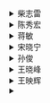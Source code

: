 <details>
<summary>柴志雷</summary>
  
```java
授课：计算机系统结构前沿
考试：
```
</details>

<details>
<summary>陈秀宏</summary>
  
```java
授课：组合数学
考试：
授课：矩阵分析与应用
考试：

```
</details>

<details>
<summary>蒋敏</summary>
  
```java
授课：机器学习
考试：
```
</details>


<details>
<summary>宋晓宁</summary>
  
```java
授课：神经网络与深度学习
考试：
```
</details>

<details>
<summary>孙俊</summary>
  
```java
授课：算法设计与分析
说明：上课迟到早退，偶尔不上课
考试：
```
</details>

<details>
<summary>王晓峰</summary>
  
```java
授课：计算机网络与安全前沿
考试：
```
</details>

<details>
<summary>王映辉</summary>
  
```java
授课：软件体系结构与工程
考试：
```
</details>



<details>
<summary></summary>
  
```java
授课：
考试：
```
</details>
